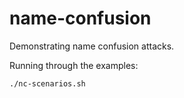 # name-confusion
Demonstrating name confusion attacks.

Running through the examples:
```bash
./nc-scenarios.sh
```
